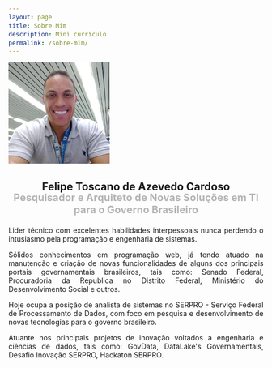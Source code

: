 ```yaml
---
layout: page
title: Sobre Mim
description: Mini currículo
permalink: /sobre-mim/
---
```


<img itemprop="image" class="img-rounded" src="/assets/img/blog-author.png" alt="Felipe Toscano de Azevedo Cardoso">

<style type="text/css" media="screen">
	.container {
		margin: 0px auto;
		max-width: 780px;
	}
    .container p {
       text-align: justify;
    }
    .container h2 {
       text-align: center;
    }
    .container h3 {
      font-size:20px;
      text-align: center;
      color: #b5b3b3;
      margin-top: -20px;
    }
</style>

<div class="container">
<h2>Felipe Toscano de Azevedo Cardoso</h2>
<h3>Pesquisador e Arquiteto de Novas Soluções em TI para o Governo Brasileiro</h3>

<p>Lider técnico com excelentes habilidades interpessoais nunca perdendo o intusiasmo pela programação e engenharia de sistemas.</p>

<p>Sólidos conhecimentos em programação web, já tendo atuado na manutenção e criação de novas funcionalidades de alguns dos principais portais governamentais brasileiros, tais como: Senado Federal, Procuradoria da Republica no Distrito Federal, Ministério do Desenvolvimento Social e outros.</p>

<p>Hoje ocupa a posição de analista de sistemas no SERPRO - Serviço Federal de Processamento de Dados, com foco em pesquisa e desenvolvimento de novas tecnologias para o governo brasileiro.</p>

<p>Atuante nos principais projetos de inovação voltados a engenharia e ciências de dados, tais como: GovData, DataLake's Governamentais, Desafio Inovação SERPRO, Hackaton SERPRO.</p>
</div>

